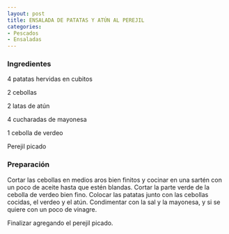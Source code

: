 ```yaml
---
layout: post
title: ENSALADA DE PATATAS Y ATÚN AL PEREJIL
categories:
- Pescados
- Ensaladas
---
```

<h3>Ingredientes</h3>
4 patatas hervidas en cubitos

2 cebollas

2 latas de atún

4 cucharadas de mayonesa

1 cebolla de verdeo

Perejil picado

<h3>Preparación</h3>
Cortar las cebollas en medios aros bien finitos y cocinar en una sartén con un poco de aceite hasta que estén blandas. Cortar la parte verde de la cebolla de verdeo bien fino. Colocar las patatas junto con las cebollas cocidas, el verdeo y el atún. Condimentar con la sal y la mayonesa, y si se quiere con un poco de vinagre.

Finalizar agregando el perejil picado.